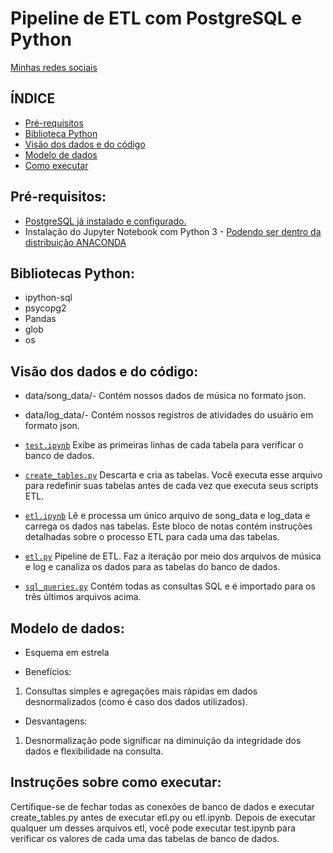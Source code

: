 # Pipeline de ETL com PostgreSQL e Python

[Minhas redes sociais](https://linktr.ee/karinacasola)

## ÍNDICE

* [Pré-requisitos](#Pré-requisitos)
* [Biblioteca Python ](#Bibliotecas-Python)
* [Visão dos dados e do código](#Visão-dos-dados-e-do-código)
* [Modelo de dados](#Modelo-de-dados)
* [Como executar](#Instruções-sobre-como-executar)

## Pré-requisitos:

*  [PostgreSQL já instalado e configurado.]( https://www.postgresql.org/download/)
*  Instalação do Jupyter Notebook com Python 3 - [Podendo ser dentro da distribuição ANACONDA](https://www.anaconda.com/products/individual-d)


## Bibliotecas Python:

* ipython-sql
* psycopg2
* Pandas
* glob
* os


## Visão dos dados e do código:

*    data/song_data/- Contém nossos dados de música no formato json.
*    data/log_data/- Contém nossos registros de atividades do usuário em formato json. 
*    [`test.ipynb`](test.ipynb) Exibe as primeiras linhas de cada tabela para verificar o banco de dados.
*    [`create_tables.py`](create_tables.py) Descarta e cria as tabelas. Você executa esse arquivo para redefinir suas tabelas antes de cada vez que executa seus scripts ETL.

*    [`etl.ipynb`](etl.ipynb) Lê e processa um único arquivo de song_data e log_data e carrega os dados nas tabelas. Este bloco de notas contém instruções detalhadas sobre o processo ETL para cada uma das tabelas.

*    [`etl.py`](etl.py) Pipeline de ETL. Faz a iteração por meio dos arquivos de música e log e canaliza os dados para as tabelas do banco de dados.

*    [`sql_queries.py`](sql_queries.py) Contém todas as consultas SQL e é importado para os três últimos arquivos acima.


## Modelo de dados:

* Esquema em estrela

* Benefícios:

1. Consultas simples e agregações mais rápidas em dados desnormalizados (como é caso dos dados utilizados).


* Desvantagens:

1. Desnormalização pode significar na diminuição da integridade dos dados e flexibilidade na consulta.


## Instruções sobre como executar:

Certifique-se de fechar todas as conexões de banco de dados e executar create_tables.py antes de executar etl.py ou etl.ipynb.  Depois de executar qualquer um desses arquivos etl, você pode executar test.ipynb para verificar os valores de cada uma das tabelas de banco de dados.








